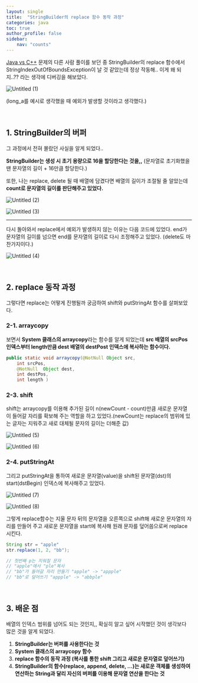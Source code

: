 ```yaml
---
layout: single
title:  "StringBuilder의 replace 함수 동작 과정"
categories: java
toc: true
author_profile: false
sidebar:
    nav: "counts"
---
```


[Java vs C++](https://www.acmicpc.net/problem/3613) 문제의 다른 사람 풀이를 보던 중 StringBuilder의 replace 함수에서 StringIndexOutOfBoundsException이 날 것 같았는데 정상 작동해.. 이게 왜 되지..?? 라는 생각에 디버깅을 해보았다.

![Untitled (1)](https://github.com/song21677/TIL/assets/55786368/878dda80-92c3-4bbb-a8a2-8be46416c475)

(long_a를 예시로 생각했을 때 예외가 발생할 것이라고 생각했다.)

<br>

## 1. StringBuilder의 버퍼

그 과정에서 전혀 몰랐던 사실을 알게 되었다..

**StringBuilder는 생성 시 초기 용량으로 16을 할당한다는 것을,,** (문자열로 초기화했을 땐 문자열의 길이 + 16만큼 할당한다.)

또한, 나는 replace, delete 될 때 배열에 담겼다면 배열의 길이가 조절될 줄 알았는데 **count로 문자열의 길이를 판단해주고 있었다.**

![Untitled (2)](https://github.com/song21677/TIL/assets/55786368/f21af4a8-11be-4406-a6b1-3b19ab981e88)

![Untitled (3)](https://github.com/song21677/TIL/assets/55786368/b1c697d8-e3f1-4b1d-a8df-7a7ca861fcbb)

---

다시 돌아와서 replace에서 예외가 발생하지 않는 이유는 다음 코드에 있었다. end가 문자열의 길이를 넘으면 end를 문자열의 길이로 다시 조정해주고 있었다. (delete도 마찬가지이다.)

![Untitled (4)](https://github.com/song21677/TIL/assets/55786368/ac6537b7-4e52-41ac-b6c8-b8ca4a59d84c)

<br>

## 2. replace 동작 과정

그렇다면 replace는 어떻게 진행될까 궁금하여 shift와 putStringAt 함수를 살펴보았다.

### 2-1. arraycopy
보면서 **System 클래스의 arraycopy**라는 함수를 알게 되었는데 **src 배열의 srcPos 인덱스부터 length만큼 dest 배열의 destPost 인덱스에 복사하는 함수이다.**

```java
public static void arraycopy(@NotNull Object src,
    int srcPos,
    @NotNull  Object dest,
    int destPos,
    int length )
```

### 2-3. shift
shift는 arraycopy를 이용해 추가된 길이 n(newCount - count)만큼 새로운 문자열이 들어갈 자리를 확보해 주는 역할을 하고 있었다.(newCount는 replace의 범위에 있는 글자는 지워주고 새로 대체될 문자의 길이는 더해준 값)

![Untitled (5)](https://github.com/song21677/TIL/assets/55786368/c997c866-bfd8-4fd0-a0f8-cc817b35df7d)

![Untitled (6)](https://github.com/song21677/TIL/assets/55786368/57ac2c9d-3a6a-4a3a-9cba-d9ff7d9d3d10)

### 2-4. putStringAt
그리고 putStringAt을 통하여 새로운 문자열(value)을 shift된 문자열(dst)의 start(dstBegin) 인덱스에 복사해주고 있었다.

![Untitled (7)](https://github.com/song21677/TIL/assets/55786368/8d94173d-4e6f-4b59-aeea-582f0c078a5c)

![Untitled (8)](https://github.com/song21677/TIL/assets/55786368/59c4698f-f80b-493c-a088-196807fb98ca)

그렇게 replace함수는 지울 문자 뒤의 문자열을 오른쪽으로 shift해 새로운 문자열의 자리를 만들어 주고 새로운 문자열을 start에 복사해 원래 문자를 덮어씀으로써 replace시킨다.

```java
String str = "apple"
str.replace(1, 2, "bb");

// 첫번째 p는 지워질 문자
// "apple"에서 "ple"복사
// "bb"가 들어갈 자리 만들기 "apple" -> "appple"
// "bb"로 덮어쓰기 "appple" -> "abbple"
```

<br>

## 3. 배운 점

배열의 인덱스 범위를 넘어도 되는 것인지,, 확실히 알고 싶어 시작했던 것이 생각보다 많은 것을 알게 되었다.

1. **StringBuilder는 버퍼를 사용한다는 것**
2. **System 클래스의 arraycopy 함수**
3. **replace 함수의 동작 과정 (복사를 통한 shift 그리고 새로운 문자열로 덮어쓰기)**
4. **StringBuilder의 함수(replace, append, delete, …)는 새로운 객체를 생성하여 연산하는 String과 달리 자신의 버퍼를 이용해 문자열 연산을 한다는 것**

<br><br>
